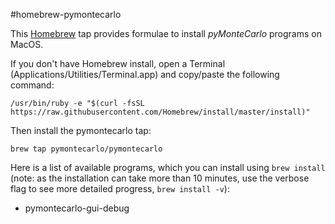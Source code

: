 #homebrew-pymontecarlo

This [Homebrew](https://brew.sh) tap provides formulae to install *pyMonteCarlo* programs on MacOS.

If you don't have Homebrew install, open a Terminal (Applications/Utilities/Terminal.app) and copy/paste the following command:

`/usr/bin/ruby -e "$(curl -fsSL https://raw.githubusercontent.com/Homebrew/install/master/install)"`

Then install the pymontecarlo tap:

`brew tap pymontecarlo/pymontecarlo`

Here is a list of available programs, which you can install using `brew install` (note: as the installation can take more than 10 minutes, use the verbose flag to see more detailed progress, `brew install -v`):

* pymontecarlo-gui-debug

